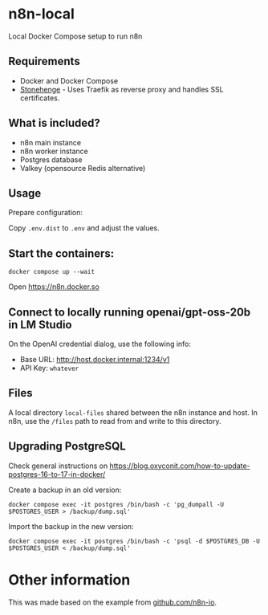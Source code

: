 # n8n-local

Local Docker Compose setup to run n8n

## Requirements

- Docker and Docker Compose
- [Stonehenge](https://github.com/druidfi/stonehenge) - Uses Traefik as reverse proxy and handles SSL certificates.

## What is included?

- n8n main instance
- n8n worker instance
- Postgres database
- Valkey (opensource Redis alternative)

## Usage

Prepare configuration:

Copy `.env.dist` to `.env` and adjust the values.

## Start the containers:

```console
docker compose up --wait
```

Open https://n8n.docker.so

## Connect to locally running openai/gpt-oss-20b in LM Studio

On the OpenAI credential dialog, use the following info:

- Base URL: http://host.docker.internal:1234/v1
- API Key: `whatever`

## Files

A local directory `local-files` shared between the n8n instance and host. In n8n, use the `/files` path to read from
and write to this directory.

## Upgrading PostgreSQL

Check general instructions on https://blog.oxyconit.com/how-to-update-postgres-16-to-17-in-docker/

Create a backup in an old version:

```console
docker compose exec -it postgres /bin/bash -c 'pg_dumpall -U $POSTGRES_USER > /backup/dump.sql'
```

Import the backup in the new version:

```console
docker compose exec -it postgres /bin/bash -c 'psql -d $POSTGRES_DB -U $POSTGRES_USER < /backup/dump.sql'
```

# Other information

This was made based on the example from [github.com/n8n-io](https://github.com/n8n-io/n8n-hosting/tree/main/docker-compose/withPostgresAndWorker).
